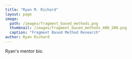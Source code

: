 ```yaml
---
title: "Ryan M. Richard"
layout: page
image:
  path: /images/fragment_based_methods.png
  thumbnail: /images/fragment_based_methods_400_200.png
  caption: "Fragment Based Method Research"
author: Ryan Richard
---
```


Ryan's mentor bio.
